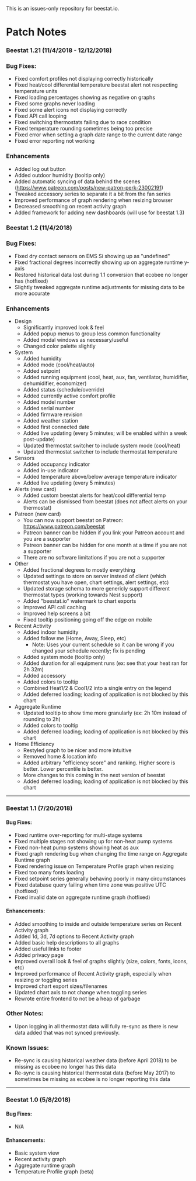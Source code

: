 This is an issues-only repository for beestat.io.

# Patch Notes
### Beestat 1.21 (11/4/2018 - 12/12/2018)
### Bug Fixes:
- Fixed comfort profiles not displaying correctly historically
- Fixed heat/cool differential temperature beestat alert not respecting temperature units
- Fixed loading percentages showing as negative on graphs
- Fixed some graphs never loading
- Fixed some alert icons not displaying correctly
- Fixed API call looping
- Fixed switching thermostats failing due to race condition
- Fixed temperature rounding sometimes being too precise
- Fixed error when setting a graph date range to the current date range
- Fixed error reporting not working

### Enhancements
- Added log out button
- Added outdoor humidity (tooltip only)
- Added automatic syncing of data behind the scenes (https://www.patreon.com/posts/new-patron-perk-23002191)
- Tweaked accessory series to separate it a bit from the fan series
- Improved performance of graph rendering when resizing browser
- Decreased smoothing on recent activity graph
- Added framework for adding new dashboards (will use for beestat 1.3)

### Beestat 1.2 (11/4/2018)
### Bug Fixes:
- Fixed dry contact sensors on EMS Si showing up as "undefined"
- Fixed fractional degrees incorrectly showing up on aggregate runtime y-axis
- Restored historical data lost during 1.1 conversion that ecobee no longer has (hotfixed)
- Slightly tweaked aggregate runtime adjustments for missing data to be more accurate

### Enhancements
- Design
  - Significantly improved look & feel
  - Added popup menus to group less common functionality
  - Added modal windows as necessary/useful
  - Changed color palette slightly
- System
  - Added humidity
  - Added mode (cool/heat/auto)
  - Added setpoint
  - Added running equipment (cool, heat, aux, fan, ventilator, humidifier, dehumidifier, economizer)
  - Added status (schedule/override)
  - Added currently active comfort profile
  - Added model number
  - Added serial number
  - Added firmware revision
  - Added weather station
  - Added first connected date
  - Added live updating (every 5 minutes; will be enabled within a week post-update)
  - Updated thermostat switcher to include system mode (cool/heat)
  - Updated thermostat switcher to include thermostat temperature
- Sensors
  - Added occupancy indicator
  - Added in-use indicator
  - Added temperature above/below average temperature indicator
  - Added live updating (every 5 minutes)
- Alerts (new card)
  - Added custom beestat alerts for heat/cool differential temp
  - Alerts can be dismissed from beestat (does not affect alerts on your thermostat)
- Patreon (new card)
  - You can now support beestat on Patreon: https://www.patreon.com/beestat
  - Patreon banner can be hidden if you link your Patreon account and you are a supporter
  - Patreon banner can be hidden for one month at a time if you are not a supporter
  - There are no software limitations if you are not a supporter
- Other
  - Added fractional degrees to mostly everything
  - Updated settings to store on server instead of client (which thermostat you have open, chart settings, alert settings, etc)
  - Updated storage schema to more genericly support different thermostat types (working towards Nest support)
  - Added "beestat.io" watermark to chart exports
  - Improved API call caching
  - Improved help screens a bit
  - Fixed tooltip positioning going off the edge on mobile
- Recent Activity
  - Added indoor humidity
  - Added follow me (Home, Away, Sleep, etc)
    - Note: Uses your current schedule so it can be wrong if you changed your schedule recently; fix is pending
  - Added system mode (tooltip only)
  - Added duration for all equipment runs (ex: see that your heat ran for 2h 32m)
  - Added accessory
  - Added colors to tooltip
  - Combined Heat1/2 & Cool1/2 into a single entry on the legend
  - Added deferred loading; loading of application is not blocked by this chart
- Aggregate Runtime
  - Updated tooltip to show time more granularly (ex: 2h 10m instead of rounding to 2h)
  - Added colors to tooltip
  - Added deferred loading; loading of application is not blocked by this chart
- Home Efficiency
  - Restyled graph to be nicer and more intuitive
  - Removed home & location info
  - Added arbitrary "efficiency score" and ranking. Higher score is better. Lower percentile is better.
  - More changes to this coming in the next version of beestat
  - Added deferred loading; loading of application is not blocked by this chart

---

### Beestat 1.1 (7/20/2018)
#### Bug Fixes:
- Fixed runtime over-reporting for multi-stage systems
- Fixed multiple stages not showing up for non-heat pump systems
- Fixed non-heat pump systems showing heat as aux
- Fixed graph rendering bug when changing the time range on Aggregate Runtime graph
- Fixed rendering issue on Temperature Profile graph when resizing
- Fixed too many fonts loading
- Fixed setpoint series generally behaving poorly in many circumstances
- Fixed database query failing when time zone was positive UTC (hotfixed)
- Fixed invalid date on aggregate runtime graph (hotfixed)

#### Enhancements:
- Added smoothing to inside and outside temperature series on Recent Activity graph
- Added 1d, 3d, 7d options to Recent Activity graph
- Added basic help descriptions to all graphs
- Added useful links to footer
- Added privacy page
- Improved overall look & feel of graphs slightly (size, colors, fonts, icons, etc)
- Improved performance of Recent Activity graph, especially when resizing or toggling series
- Improved chart export sizes/filenames
- Updated chart axis to not change when toggling series
- Rewrote entire frontend to not be a heap of garbage

### Other Notes:
- Upon logging in all thermostat data will fully re-sync as there is new data added that was not synced previously.

### Known Issues:
- Re-sync is causing historical weather data (before April 2018) to be missing as ecobee no longer has this data
- Re-sync is causing historical thermostat data (before May 2017) to sometimes be missing as ecobee is no longer reporting this data

---

### Beestat 1.0 (5/8/2018)
#### Bug Fixes:
- N/A

#### Enhancements:
- Basic system view
- Recent activity graph
- Aggregate runtime graph
- Temperature Profile graph (beta)
